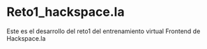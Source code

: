 # Reto1_hackspace.la
Este es el desarrollo del reto1 del entrenamiento virtual Frontend de Hackspace.la
